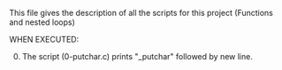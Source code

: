 This file gives the description of all the scripts for this project (Functions and nested loops)

WHEN EXECUTED:

0. The script (0-putchar.c) prints "_putchar" followed by new line. 



